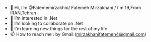 - 👋 Hi, I’m @Fatememirzakhni/ Fatemeh Mirzakhani / i'm 19,From IRAN,Tehran
- 👀 I’m interested in .Net
- 💞️ I’m looking to collaborate on .Net
- 🌱 I'm learning new things for the rest of my life
- 📫 How to reach me : by Gmail (mirzakhanifatemeh4@gmail.com)

<!---
Fatememirzakhni/Fatememirzakhni is a ✨ special ✨ repository because its `README.md` (this file) appears on your GitHub profile.
You can click the Preview link to take a look at your changes.
--->

